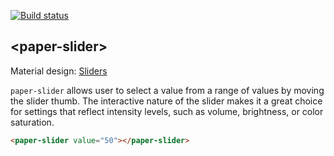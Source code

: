 [![Build status](https://travis-ci.org/PolymerElements/paper-slider.svg?branch=master)](https://travis-ci.org/PolymerElements/paper-slider)

## &lt;paper-slider&gt;

Material design: [Sliders](https://www.google.com/design/spec/components/sliders.html)

`paper-slider` allows user to select a value from a range of values by
moving the slider thumb.  The interactive nature of the slider makes it a
great choice for settings that reflect intensity levels, such as volume,
brightness, or color saturation.

<!---
```
<custom-element-demo>
  <template>
    <script src="../webcomponentsjs/webcomponents-lite.js"></script>
    <link rel="import" href="paper-slider.html">
    <next-code-block></next-code-block>
  </template>
</custom-element-demo>
```
-->
```html
<paper-slider value="50"></paper-slider>
```
